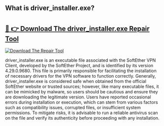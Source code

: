 ## What is driver_installer.exe? 

# <h2><a href="https://exedetect.com/download.php?driver_installer.exe">🔗 👉 Download The driver_installer.exe Repair Tool</a></h2>

[![Download The Repair Tool](https://exedetect.com/download-button.jpg)](https://exedetect.com/download.php?driver_installer.exe)

driver_installer.exe is an executable file associated with the SoftEther VPN Client, developed by the SoftEther Project, and is identified by its version 4.29.0.9680. This file is primarily responsible for facilitating the installation of necessary drivers for the VPN software to function correctly. Generally, driver_installer.exe is considered safe when obtained from the official SoftEther website or trusted sources; however, like many executable files, it can be mimicked by malware, so users should be cautious and ensure they are downloading the legitimate version. Users have reported occasional errors during installation or execution, which can stem from various factors such as compatibility issues, corrupted files, or insufficient system permissions. To mitigate risks, it is advisable to run a reliable antivirus scan on the file and verify its authenticity before proceeding with any installation.